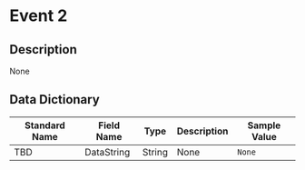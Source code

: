 # Event 2

## Description
None

## Data Dictionary
|Standard Name|Field Name|Type|Description|Sample Value|
|---|---|---|---|---|
|TBD|DataString|String|None|`None`|
